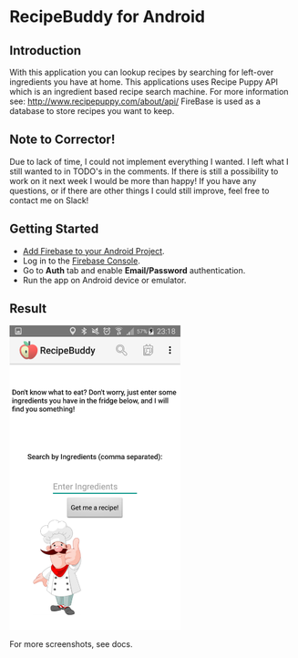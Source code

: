 RecipeBuddy for Android
=============================

Introduction
------------
With this application you can lookup recipes by searching for left-over ingredients you have at home.
This applications uses Recipe Puppy API which is an ingredient based recipe search machine.
For more information see: http://www.recipepuppy.com/about/api/
FireBase is used as a database to store recipes you want to keep.

Note to Corrector!
--------------------
Due to lack of time, I could not implement everything I wanted. I left what I still wanted to in TODO's in the comments.
If there is still a possibility to work on it next week I would be more than happy!
If you have any questions, or if there are other things I could still improve, feel free to contact me on Slack!

Getting Started
---------------
- [Add Firebase to your Android Project](https://firebase.google.com/docs/android/setup).
- Log in to the [Firebase Console](https://console.firebase.google.com).
- Go to **Auth** tab and enable **Email/Password** authentication.
- Run the app on Android device or emulator.

Result
-----------
<img src="https://github.com/Jimbo994/jimboelrijkpset6/blob/master/docs/SearchActivity.png" height="534" width="300"/>

For more screenshots, see docs.
